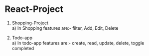 # React-Project

1. Shopping-Project <br>
   a) In Shopping features are:- filter, Add, Edit, Delete

3. Todo-app <br>
   a) In todo-app features are:- create, read, update, delete, toggle completed
